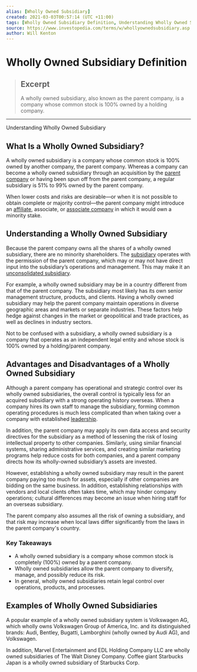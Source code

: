 ```yaml
---
alias: [Wholly Owned Subsidiary]
created: 2021-03-03T00:57:14 (UTC +11:00)
tags: [Wholly Owned Subsidiary Definition, Understanding Wholly Owned Subsidiary]
source: https://www.investopedia.com/terms/w/whollyownedsubsidiary.asp
author: Will Kenton
---
```


# Wholly Owned Subsidiary Definition

> ## Excerpt
> A wholly owned subsidiary, also known as the parent company, is a company whose common stock is 100% owned by a holding company.

---

Understanding Wholly Owned Subsidiary
## What Is a Wholly Owned Subsidiary?

A wholly owned subsidiary is a company whose common stock is 100% owned by another company, the parent company. Whereas a company can become a wholly owned subsidiary through an acquisition by the [parent company](https://www.investopedia.com/terms/p/parentcompany.asp) or having been spun off from the parent company, a regular subsidiary is 51% to 99% owned by the parent company.

When lower costs and risks are desirable—or when it is not possible to obtain complete or majority control—the parent company might introduce an [affiliate](https://www.investopedia.com/terms/a/affiliate.asp), associate, or [associate company](https://www.investopedia.com/terms/a/associate-company.asp) in which it would own a minority stake.

## Understanding a Wholly Owned Subsidiary

Because the parent company owns all the shares of a wholly owned subsidiary, there are no minority shareholders. The [subsidiary](https://www.investopedia.com/ask/answers/032615/what-difference-between-subsidiary-and-wholly-owned-subsidiary.asp) operates with the permission of the parent company, which may or may not have direct input into the subsidiary’s operations and management. This may make it an [unconsolidated subsidiary](https://www.investopedia.com/terms/u/unconsolidated-subsidiary.asp).

For example, a wholly owned subsidiary may be in a country different from that of the parent company. The subsidiary most likely has its own senior management structure, products, and clients. Having a wholly owned subsidiary may help the parent company maintain operations in diverse geographic areas and markets or separate industries. These factors help hedge against changes in the market or geopolitical and trade practices, as well as declines in industry sectors.

Not to be confused with a subsidiary, a wholly owned subsidiary is a company that operates as an independent legal entity and whose stock is 100% owned by a holding/parent company.

## Advantages and Disadvantages of a Wholly Owned Subsidiary

Although a parent company has operational and strategic control over its wholly owned subsidiaries, the overall control is typically less for an acquired subsidiary with a strong operating history overseas. When a company hires its own staff to manage the subsidiary, forming common operating procedures is much less complicated than when taking over a company with established [leadership](https://www.investopedia.com/articles/pf/12/leadership-skils.asp).

In addition, the parent company may apply its own data access and security directives for the subsidiary as a method of lessening the risk of losing intellectual property to other companies. Similarly, using similar financial systems, sharing administrative services, and creating similar marketing programs help reduce costs for both companies, and a parent company directs how its wholly-owned subsidiary’s assets are invested.

However, establishing a wholly owned subsidiary may result in the parent company paying too much for assets, especially if other companies are bidding on the same business. In addition, establishing relationships with vendors and local clients often takes time, which may hinder company operations; cultural differences may become an issue when hiring staff for an overseas subsidiary.

The parent company also assumes all the risk of owning a subsidiary, and that risk may increase when local laws differ significantly from the laws in the parent company's country.

### Key Takeaways

-   A wholly owned subsidiary is a company whose common stock is completely (100%) owned by a parent company.
-   Wholly owned subsidiaries allow the parent company to diversify, manage, and possibly reduce its risk.
-   In general, wholly owned subsidiaries retain legal control over operations, products, and processes.

## Examples of Wholly Owned Subsidiaries

A popular example of a wholly owned subsidiary system is Volkswagen AG, which wholly owns Volkswagen Group of America, Inc. and its distinguished brands: Audi, Bentley, Bugatti, Lamborghini (wholly owned by Audi AG), and Volkswagen.

In addition, Marvel Entertainment and EDL Holding Company LLC are wholly owned subsidiaries of The Walt Disney Company. Coffee giant Starbucks Japan is a wholly owned subsidiary of Starbucks Corp.
